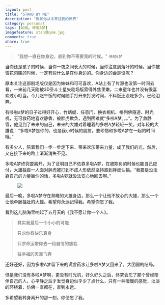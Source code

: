```yaml
---
layout: post
title: "STAND BY ME"
description: "假如你从未来过我的世界"
category: personal 
tags: [如烟, 哆啦A梦]
imagefeature: standbyme.jpg
comments: true
share: true
---
```


>&quot;我想一直在你身边，直到你不需要我的时候。&quot;
><small><cite title="哆啦A梦">哆啦A梦</cite></small>

当你还是孩子的时候，当你一夜之间长大的时候，当你注意到落叶的时候，当你被雪花包围的时候，一定有些什么是在你身边的。你身边的会是谁呢？

原本关注这部剧场版仅是因为妹妹和可可喜欢，A站上有了片源也没第一时间去看，一来前几天刚被3D圣斗士星矢剧场版雷得外焦里嫩，二来童年也并没有很喜欢过小叮当。今儿吃午饭的时候随手打开来打发时间，不料饭还没吃多少，已经泪奔。

有哆啦a梦的日子过得好开心，竹蜻蜓、任意门、换衣相机、格列佛隧道、时光机，无可救药地喜欢静香，被胖虎欺负，遇到困难就“多啦A梦。。。”。为了救静香，他见到了未来的自己，未来的大雄对着睡着的多啦A梦轻轻一笑，对年轻的大雄说：“多啦A梦是你的，也是我小时候的朋友，要珍惜和多啦A梦在一起的时间哦。”

有多少人，陪着我们一步一步走下来，带来欢乐带来力量，成了我们的光，然后，又在接下来的路上渐渐消失不见。

多啦A梦终究要离开，为了证明自己不依靠多啦A梦，在被欺负的时候也能自己应付，大雄独自一人面对胖虎被打到不成人形依然坚持直到胖虎认输。“我要是没法靠自己的力量赢你的话，多啦A梦就没法安心地回去啊。”

<figure>
	<img src="https://y6cvag.tuk.livefilestore.com/y2pKhrVSzoXxv-P9F0TLQK0G36yhlUVa0ChreajGpa2V7e4Zpmw6QnemZs_xYFv70iSuj7DxOGO5yTcOFglz8BShf2x0ONcWOxRZggKD-2lmi84wCZnlnG4pidsxxCz9-Gau5vz4t8JLzx3NaYB4cVPKw/standbyme%282%29.jpg?psid=1">
</figure>

最后一晚，多啦A梦守在熟睡的大雄身边，那么一个让他不放心的大雄，那么一个让他牵肠挂肚的大雄。希望你永远记得我。希望你忘了我。

看到这儿脑海里响起了五月天的《我不愿让你一个人》。

> 其实我最后一个小小的可能
> 
> 只求你有快乐真身
> 
> 只求命运带你去一段自信的旅程
> 
> 往幸福的天涯飞奔

还好还好，因为多啦A梦留下来的谎言药水让多啦A梦又回来了，大团圆的结局。

但是我们没有多啦A梦啊，更没有时光机，好久好久之后，终究会忘了那个曾经陪伴自己的人，心平静之后才发觉身边似乎少了点什么，只有一种暖暖的感觉，淡淡的环绕着，仿佛一直都在，直到永远。

多希望我转身离开的那一刻，你便忘了我。
